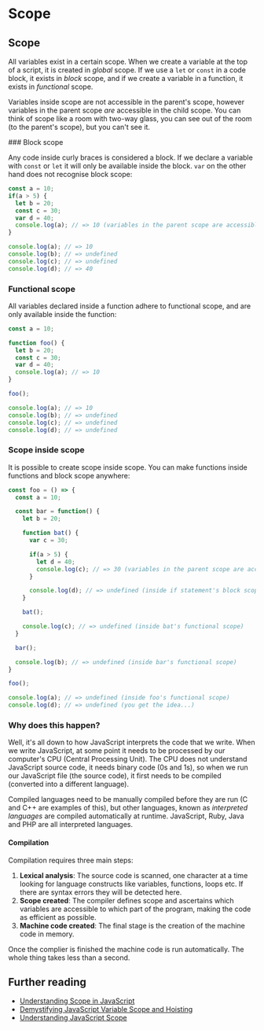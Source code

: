 # Scope

## Scope

All variables exist in a certain scope. When we create a variable at the top of a script, it is created in _global_ scope. If we use a `let` or `const` in a code block, it exists in _block_ scope, and if we create a variable in a function, it exists in _functional_ scope.

Variables inside scope are not accessible in the parent's scope, however variables in the parent scope _are_ accessible in the child scope. You can think of scope like a room with two-way glass, you can see out of the room (to the parent's scope), but you can't see it.

### Block scope

Any code inside curly braces is considered a block. If we declare a variable with `const` or `let` it will only be available inside the block. `var` on the other hand does not recognise block scope:

```js
const a = 10;
if(a > 5) {
  let b = 20;
  const c = 30;
  var d = 40;
  console.log(a); // => 10 (variables in the parent scope are accessible)
}

console.log(a); // => 10
console.log(b); // => undefined
console.log(c); // => undefined
console.log(d); // => 40
```

### Functional scope

All variables declared inside a function adhere to functional scope, and are only available inside the function:

```js
const a = 10;

function foo() {
  let b = 20;
  const c = 30;
  var d = 40;
  console.log(a); // => 10
}

foo();

console.log(a); // => 10
console.log(b); // => undefined
console.log(c); // => undefined
console.log(d); // => undefined
```

### Scope inside scope

It is possible to create scope inside scope. You can make functions inside functions and block scope anywhere:

```js
const foo = () => {
  const a = 10;

  const bar = function() {
    let b = 20;

    function bat() {
      var c = 30;

      if(a > 5) {
        let d = 40;
        console.log(c); // => 30 (variables in the parent scope are accessible)
      }

      console.log(d); // => undefined (inside if statement's block scope)
    }

    bat();

    console.log(c); // => undefined (inside bat's functional scope)
  }

  bar();

  console.log(b); // => undefined (inside bar's functional scope)
}

foo();

console.log(a); // => undefined (inside foo's functional scope)
console.log(d); // => undefined (you get the idea...)
```

### Why does this happen?

Well, it's all down to how JavaScript interprets the code that we write. When we write JavaScript, at some point it needs to be processed by our computer's CPU (Central Processing Unit). The CPU does not understand JavaScript source code, it needs binary code (0s and 1s), so when we run our JavaScript file (the source code), it first needs to be compiled (converted into a different language).

Compiled languages need to be manually compiled before they are run (C and C++ are examples of this), but other languages, known as _interpreted languages_ are compiled automatically at runtime. JavaScript, Ruby, Java and PHP are all interpreted languages.

#### Compilation

Compilation requires three main steps:

1. **Lexical analysis**: The source code is scanned, one character at a time looking for language constructs like variables, functions, loops etc. If there are syntax errors they will be detected here.
1. **Scope created**: The compiler defines scope and ascertains which variables are accessible to which part of the program, making the code as efficient as possible.
1. **Machine code created**: The final stage is the creation of the machine code in memory.

Once the complier is finished the machine code is run automatically. The whole thing takes less than a second.

## Further reading

- [Understanding Scope in JavaScript](https://scotch.io/tutorials/understanding-scope-in-javascript)
- [Demystifying JavaScript Variable Scope and Hoisting](https://www.sitepoint.com/demystifying-javascript-variable-scope-hoisting/)
- [Understanding JavaScript Scope](https://hackernoon.com/understanding-javascript-scope-1d4a74adcdf5)
